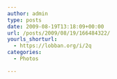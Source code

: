 ```yaml
---
author: admin
type: posts
date: 2009-08-19T13:18:09+00:00
url: /posts/2009/08/19/166484322/
yourls_shorturl:
  - https://lobban.org/i/2q
categories:
  - Photos

---
```

<div class="figure">
  <img src="https://lobban.org/wp-content/uploads/2011/06/tumblr_komkyaLtKn1qzrl7bo1_500.jpg" alt="" />
</div>